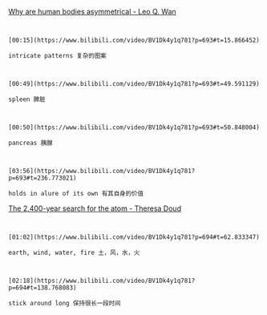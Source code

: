 [Why are human bodies asymmetrical - Leo Q. Wan](https://www.bilibili.com/video/BV1Dk4y1q781?p=693)

```ad-note


[00:15](https://www.bilibili.com/video/BV1Dk4y1q781?p=693#t=15.866452)

intricate patterns 复杂的图案

```

```ad-note


[00:49](https://www.bilibili.com/video/BV1Dk4y1q781?p=693#t=49.591129)

spleen 脾脏

```

```ad-note


[00:50](https://www.bilibili.com/video/BV1Dk4y1q781?p=693#t=50.848004)

pancreas 胰腺

```

```ad-note


[03:56](https://www.bilibili.com/video/BV1Dk4y1q781?p=693#t=236.773021)

holds in alure of its own 有其自身的价值

```

[The 2,400-year search for the atom - Theresa Doud](https://www.bilibili.com/video/BV1Dk4y1q781?p=694)

```ad-note


[01:02](https://www.bilibili.com/video/BV1Dk4y1q781?p=694#t=62.833347)

earth, wind, water, fire 土，风，水，火

```

```ad-note


[02:18](https://www.bilibili.com/video/BV1Dk4y1q781?p=694#t=138.768083)

stick around long 保持很长一段时间

```